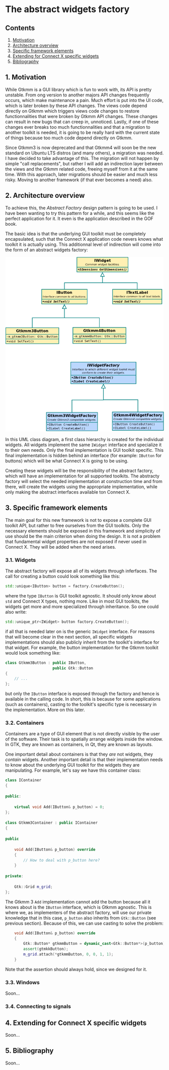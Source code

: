 # The abstract widgets factory

## Contents
1. [Motivation](#motivation)
2. [Architecture overview](#architecture-overview)
3. [Specific framework elements](#specific-framework-elements)
4. [Extending for Connect X specific widgets](#extending-for-connect-x-specific-widgets)
5. [Bibliography](#bibliography)


<a name="motivation"></a>
## 1. Motivation
While Gtkmm is a GUI library which is fun to work with, its API is pretty unstable. From
ong version to another majors API changes frequently occurs, which make maintenance a pain.
Much effort is put into the UI code, which is later broken by these API changes. The
views code depend directly on Gtkmm which triggers views code changes to restore
functionnalities that were broken by Gtkmm API changes. These changes can result in new
bugs that can creep in, unnoticed. Lastly, if one of these changes ever breaks too
much functionnalities and that a migration to another toolkit is needed, it is going
to be really hard with the current state of things because too much code depend
directly on Gtkmm.

Since Gtkmm3 is now deprecated and that Gtkmm4 will soon be the new standard on Ubuntu LTS
distros (and many others), a migration was needed. I have decided to take advantage of
this. The migration will not happen by simple "call replacements", but rather I will
add an indirection layer between the views and the Gtkmm related code, freeing myself
from it at the same time. With this approach, later migrations should be easier and
much less risky. Moving to another framework (if that ever becomes a need) also.


<a name="architecture-overview"></a>
## 2. Architecture overview
To achieve this, the *Abstract Factory* design pattern is going to be used. I have been
wanting to try this pattern for a while, and this seems like the perfect application
for it. It even is the application described in the GOF book.

The basic idea is that the underlying GUI toolkit must be completely encapsulated,
such that the Connect X application code nevers knows what toolkit it is actually
using. This additionnal level of indirection will come into the form of an abstract
widgets factory:

![Abstract factory (high level)](./architecture.png)

In this UML class diagram, a first class hierarchy is created for the individual
widgets. All widgets implement the same `IWidget` interface and specialize it to
their own needs. Only the final implementation is GUI toolkit specific. This final
implementation is hidden behind an interface (for example: `IButton` for buttons)
which will be what Connect X is going to be using.

Creating these widgets will be the responsibility of the abstract factory, which
will have an implementation for all supported toolkits. The abstracty factory
will select the needed implementation at construction time and from there, will
create the widgets using the appropriate implementation, while only making the abstract
interfaces available ton Connect X.


<a name="specific-framework-elements"></a>
## 3. Specific framework elements
The main goal for this new framework is not to expose a complete GUI toolkit API,
but rather to free ourselves from the GUI toolkits. Only the necessary elements
should be exposed in this framework and simplicity of use should be the main
criterion when doing the design. It is not a problem that fundamental widget
properties are not exposed if never used in Connect X. They will be added when
the need arises.

### 3.1. Widgets
The abstract factory will expose all of its widgets through inferfaces. The call
for creating a button could look something like this:

```c++
std::unique<IButton> button = factory.CreateButton();
```

where the type `IButton` is GUI toolkit agnostic. It should only know about
`std` and Connect X types, nothing more. Like in most GUI toolkits, the
widgets get more and more specialized through inheritance. So one could
also write:

```c++
std::unique_ptr<IWidget> button factory.CreateButton();
```

if all that is needed later on is the generic `IWidget` interface. For reasons
that will become clear in the next section, all specific widgets implementations
should also publicly inherit from the toolkit's interface for that widget. For
example, the button implementation for the Gtkmm toolkit would look something
like:

```c++
class Gtkmm3Button : public IButton,
                     public Gtk::Button
{
    // ...
};
```

but only the `IButton` interface is exposed through the factory and hence is
available in the calling code. In short, this is because for some applications
(such as containers), casting to the toolkit's specific type is necessary in
the implementation. More on this later.


### 3.2. Containers
Containers are a type of GUI element that is not directly visible by the
user of the software. Their task is to spatially arrange widgets inside
the window. In GTK, they are known as containers, in Qt, they are known
as layouts.

One important detail about containers is that they *are* not widgets, they
*contain* widgets. Another important detail is that their implementation
needs to know about the underlying GUI toolkit for the widgets they are
manipulating. For example, let's say we have this container class:

```c++
class IContainer
{

public:

    virtual void Add(IButton& p_button) = 0;
};

class Gtkmm3Container : public IContainer
{

public

    void Add(IButton& p_button) override
    {
        // How to deal with p_button here?
    }

private:

    Gtk::Grid m_grid;
};
```

The Gtkmm 3 `Add` implementation cannot add the button because all it knows
about is the `IButton` interface, which is Gtkmm agnostic. This is where we,
as implementers of the abstract factory, will use our private knowledge that
in this case, `p_button` also inherits from `Gtk::Button` (see previous section).
Because of this, we can use casting to solve the problem:

```c++
    void Add(IButton& p_button) override
    {
        Gtk::Button* gtkmmButton = dynamic_cast<Gtk::Button*>(p_button);
        assert(gtmkkButton);
        m_grid.attach(*gtkmmButton, 0, 0, 1, 1);
    }
```
Note that the assertion should always hold, since we designed for it.


### 3.3. Windows
Soon...


### 3.4. Connecting to signals



<a name="extending-for-connect-x-specific-widgets"></a>
## 4. Extending for Connect X specific widgets
Soon...


<a name="bibliography"></a>
## 5. Bibliography
Soon...

